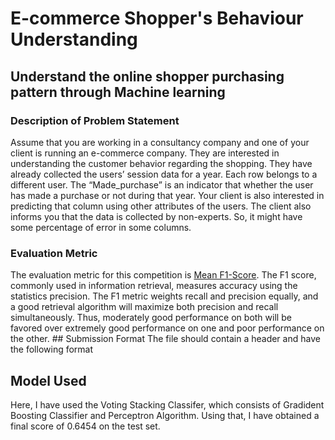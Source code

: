 # E-commerce Shopper's Behaviour Understanding
## Understand the online shopper purchasing pattern through Machine learning

### Description of Problem Statement
Assume that you are working in a consultancy company and one of your client is running an e-commerce company. They are interested in understanding the customer behavior regarding the shopping. They have already collected the users’ session data for a year. Each row belongs to a different user. The “Made_purchase” is an indicator that whether the user has made a purchase or not during that year. Your client is also interested in predicting that column using other attributes of the users. The client also informs you that the data is collected by non-experts. So, it might have some percentage of error in some columns.

### Evaluation Metric 
The evaluation metric for this competition is [Mean F1-Score](https://en.wikipedia.org/wiki/F-score). The F1 score, commonly used in information retrieval, measures accuracy using the statistics precision. The F1 metric weights recall and precision equally, and a good retrieval algorithm will maximize both precision and recall simultaneously. Thus, moderately good performance on both will be favored over extremely good performance on one and poor performance on the other. ## Submission Format The file should contain a header and have the following format

## Model Used
Here, I have used the Voting Stacking Classifer, which consists of Gradident Boosting Classifier and Perceptron Algorithm. Using that, I have obtained a final score of 0.6454 on the test set. 